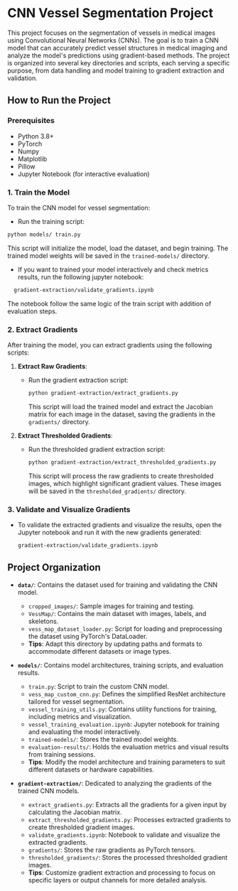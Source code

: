 # CNN Vessel Segmentation Project

This project focuses on the segmentation of vessels in medical images using Convolutional Neural Networks (CNNs). The goal is to train a CNN model that can accurately predict vessel structures in medical imaging and analyze the model's predictions using gradient-based methods. The project is organized into several key directories and scripts, each serving a specific purpose, from data handling and model training to gradient extraction and validation.

## How to Run the Project

### Prerequisites

- Python 3.8+
- PyTorch
- Numpy
- Matplotlib
- Pillow
- Jupyter Notebook (for interactive evaluation)

### 1. Train the Model

To train the CNN model for vessel segmentation:

- Run the training script:

```bash
python models/ train.py
```

This script will initialize the model, load the dataset, and begin training. The trained model weights will be saved in the `trained-models/` directory.

- If you want to trained your model interactively and check metrics results, run the following jupyter notebook:

```bash
  gradient-extraction/validate_gradients.ipynb
```

The notebook follow the same logic of the train script with addition of evaluation steps.

### 2. Extract Gradients

After training the model, you can extract gradients using the following scripts:

1. **Extract Raw Gradients**:

   - Run the gradient extraction script:

     ```bash
     python gradient-extraction/extract_gradients.py
     ```

     This script will load the trained model and extract the Jacobian matrix for each image in the dataset, saving the gradients in the `gradients/` directory.

2. **Extract Thresholded Gradients**:

   - Run the thresholded gradient extraction script:

     ```bash
     python gradient-extraction/extract_thresholded_gradients.py
     ```

     This script will process the raw gradients to create thresholded images, which highlight significant gradient values. These images will be saved in the `thresholded_gradients/` directory.

### 3. Validate and Visualize Gradients

- To validate the extracted gradients and visualize the results, open the Jupyter notebook and run it with the new gradients generated:

  ```bash
  gradient-extraction/validate_gradients.ipynb
  ```

## Project Organization

- **`data/`**: Contains the dataset used for training and validating the CNN model.

  - `cropped_images/`: Sample images for training and testing.
  - `VessMap/`: Contains the main dataset with images, labels, and skeletons.
  - `vess_map_dataset_loader.py`: Script for loading and preprocessing the dataset using PyTorch's DataLoader.
  - **Tips**: Adapt this directory by updating paths and formats to accommodate different datasets or image types.

- **`models/`**: Contains model architectures, training scripts, and evaluation results.

  - `train.py`: Script to train the custom CNN model.
  - `vess_map_custom_cnn.py`: Defines the simplified ResNet architecture tailored for vessel segmentation.
  - `vessel_training_utils.py`: Contains utility functions for training, including metrics and visualization.
  - `vessel_training_evaluation.ipynb`: Jupyter notebook for training and evaluating the model interactively.
  - `trained-models/`: Stores the trained model weights.
  - `evaluation-results/`: Holds the evaluation metrics and visual results from training sessions.
  - **Tips**: Modify the model architecture and training parameters to suit different datasets or hardware capabilities.

- **`gradient-extraction/`**: Dedicated to analyzing the gradients of the trained CNN models.
  - `extract_gradients.py`: Extracts all the gradients for a given input by calculating the Jacobian matrix.
  - `extract_thresholded_gradients.py`: Processes extracted gradients to create thresholded gradient images.
  - `validate_gradients.ipynb`: Notebook to validate and visualize the extracted gradients.
  - `gradients/`: Stores the raw gradients as PyTorch tensors.
  - `thresholded_gradients/`: Stores the processed thresholded gradient images.
  - **Tips**: Customize gradient extraction and processing to focus on specific layers or output channels for more detailed analysis.

